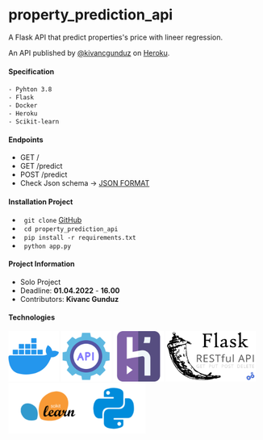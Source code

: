 # property_prediction_api
A Flask API that predict properties's price with lineer regression.

An API published by [@kivancgunduz](https://www.linkedin.com/in/kivancgunduz35/) on [Heroku](https://property-prediction-api.herokuapp.com/).

#### Specification
```
- Pyhton 3.8
- Flask
- Docker
- Heroku
- Scikit-learn

```

#### Endpoints

- GET /
- GET /predict
- POST /predict
- Check Json schema -> [JSON FORMAT](https://github.com/kivancgunduz/property_prediction_api/blob/main/data/schema.json)

#### Installation Project

- ` git clone` [GitHub](https://github.com/kivancgunduz/property_prediction_api)
- ` cd property_prediction_api`
- ` pip install -r requirements.txt`
- ` python app.py`



#### Project Information

- Solo Project
- Deadline: **01.04.2022** - **16.00**
- Contributors: **Kivanc Gunduz**

#### Technologies

<img src="./assets/docker.png" width="100" height="100"> <img src="./assets/api.png" width="100" height="100"> <img src="./assets/heroku.png" width="100" height="100"> <img src="./assets/flask.png" height="100"> <img src="./assets/scikit-learn.png" height="100">
    
